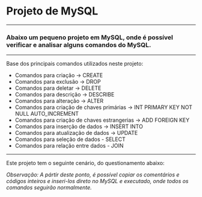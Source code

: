 # Projeto de MySQL

---

### Abaixo um pequeno projeto em MySQL, onde é possível verificar e analisar alguns comandos do MySQL.

---

Base dos principais comandos utilizados neste projeto:

* Comandos para criação -> CREATE
* Comandos para exclusão -> DROP
* Comandos para deletar -> DELETE
* Comandos para descrição -> DESCRIBE
* Comandos para alteração -> ALTER
* Comandos para criação de chaves primárias -> INT PRIMARY KEY NOT NULL AUTO_INCREMENT
* Comandos para criação de chaves estrangerias -> ADD FOREIGN KEY
* Comandos para inserção de dados -> INSERT INTO
* Comandos para atualização de dados -> UPDATE
* Comandos para seleção de dados - SELECT
* Comandos para relação entre dados - JOIN

---

Este projeto tem o seguinte cenário, do questionamento abaixo:

_Observação: A pártir deste ponto, é possível copiar os comentários e códigos inteiros e inseri-los direto no MySQL e executado, onde todos os comandos seguirão normalmente._




